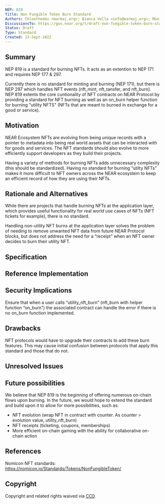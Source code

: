 ```yaml
---
NEP: 819
Title: Non Fungible Token Burn Standard
Authors: Chloethedev <marmaj.org>; Bianca Vella <info@marmaj.org>; Monish Muralidharan <kalakendradao@gmail.com>; 
DiscussionsTo: https://gov.near.org/t/draft-non-fungible-token-burn-standard/28859
Status: Draft
Type: Standard
Created: 13-Sept-2022
---
```


## Summary
NEP 819 is a standard for burning NFTs. It acts as an extention to NEP 171 and requires NEP 177 & 297.

Currently there is no standard for minting and burning (NEP 171), but there is NEP 297 which handles NFT events (nft_mint, nft_tansfer, and nft_burn). NEP 819 extents the core cuntionality of NFT contracts on NEAR Protocol by providing a standard for NFT burning as well as an on_burn helper function for burning "utility NFTS" (NFTs that are meant to burned in exchange for a good or service).

## Motivation
NEAR Ecosystem NFTs are evolving from being unique records with a pointer to metadata into being real world assets that can be interacted with for goods and services. The NFT standards should also evolve to more efficiently support developers as they build their projects.

Having a variety of methods for burning NFTs adds unnecessary complexity (this should be standardized).
Having no standard for burning “utilty NFTs” makes it more difficult to NFT owners across the NEAR ecosystem to keep an efficient record of how they are using their NFTs.

## Rationale and Alternatives
While there are projects that handle burning NFTs at the application layer, which provides useful functionality for real world use cases of NFTs (NFT tickets for example), there is no standard.

Handling non-utility NFT burns at the application layer solves the problem of needing to remove unwanted NFT data from future NEAR Protocol blocks, but does not address the need for a “receipt” when an NFT owner decides to burn their utility NFT.


## Specification

## Reference Implementation

## Security Implications
Ensure that when a user calls “utility_nft_burn” (nft_burn with helper function “on_burn”) the associated contract can handle the error if there is no on_burn function implemented.

## Drawbacks
NFT protocols would have to upgrade their contracts to add these burn features. This may cause initial confusion between protocols that apply this standard and those that do not.

## Unresolved Issues


## Future possibilities
We believe that NEP 819 is the beginning of offering numerous on-chain flows upon burning. In the future, we would hope to extend the standard and build upon it to allow for more possibilities, such as:

- NFT evolution (wrap NFT in contract with counter. As counter > evolution value, utility_nft_burn)
- NFT receipts (ticketing, coupons, memberships)
- More efficient on-chain gaming with the ability for collaborative on-chain action

## References
Nomicon NFT standards: https://nomicon.io/Standards/Tokens/NonFungibleToken/


## Copyright

Copyright and related rights waived via [CC0](https://creativecommons.org/publicdomain/zero/1.0/).
